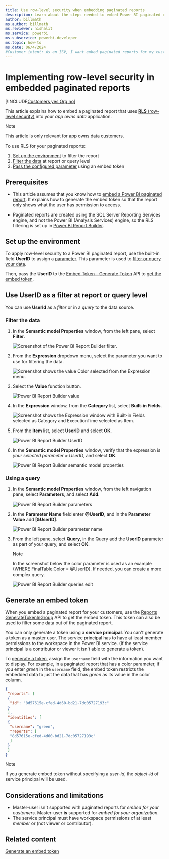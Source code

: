 ```yaml
---
title: Use row-level security when embedding paginated reports
description: Learn about the steps needed to embed Power BI paginated reports with RLS within your Power BI embedded analytics application.
author: billmath
ms.author: billmath
ms.reviewer: nishalit
ms.service: powerbi
ms.subservice: powerbi-developer
ms.topic: how-to
ms.date: 06/4/2024
#Customer intent: As an ISV, I want embed paginated reports for my customers using RLS to maintain privacy and security.
---
```


# Implementing row-level security in embedded paginated reports

[!INCLUDE[Customers yes Org no](../../includes/applies-embedded-app-yes-user-no.md)]

This article explains how to embed a paginated report that uses [**RLS** (row-level security)](embedded-row-level-security.md) into your *app owns data* application.

> [!NOTE]
> This article is only relevant for app owns data customers.

To use RLS for your paginated reports:

1. [Set up the environment](#set-up-the-environment) to filter the report
2. [Filter the data](#filter-the-data) at report or query level
3. [Pass the configured parameter](#generate-an-embed-token) using an embed token

## Prerequisites

* This article assumes that you know how to [embed a Power BI paginated report](embed-paginated-reports.md). It explains how to generate the embed token so that the report only shows what the user has permission to access.

* Paginated reports are created using the SQL Server Reporting Services engine, and not the Power BI (Analysis Services) engine, so the RLS filtering is set up in [Power BI Report Builder](../../paginated-reports/report-builder-power-bi.md).

## Set up the environment

To apply row-level security to a Power BI paginated report, use the built-in field **UserID** to assign a [parameter](../../paginated-reports/parameters/report-builder-parameters.md). This parameter is used to [filter or query your data](#use-userid-as-a-filter-at-report-or-query-level).

Then, pass the **UserID** to the [Embed Token - Generate Token](/rest/api/power-bi/embed-token/generate-token) API to [get the embed token](#generate-an-embed-token).

## Use UserID as a filter at report or query level

You can use **UserId** as a *filter* or in a *query* to the data source.

### Filter the data

1. In the **Semantic model Properties** window, from the left pane, select **Filter**.

    ![Screenshot of the Power BI Report Builder filter.](media/paginated-reports-row-level-security/filter.png)

2. From the **Expression** dropdown menu, select the parameter you want to use for filtering the data.

     ![Screenshot shows the value Color selected from the Expression menu.](media/paginated-reports-row-level-security/expression.png)

3. Select the **Value** function button.

    ![Power BI Report Builder value](media/paginated-reports-row-level-security/function.png)

4. In the **Expression** window, from the **Category** list, select **Built-in Fields**.

    ![Screenshot shows the Expression window with Built-in Fields selected as Category and ExecutionTime selected as Item.](media/paginated-reports-row-level-security/built-in-fields.png)

5. From the **Item** list, select **UserID** and select **OK**.

    ![Power BI Report Builder UserID](media/paginated-reports-row-level-security/userid.png)

6. In the **Semantic model Properties** window, verify that the expression is *your selected parameter = UserID*, and select **OK**.

    ![Power BI Report Builder semantic model properties](media/paginated-reports-row-level-security/verify.png)

### Using a query

1. In the **Semantic model Properties** window, from the left navigation pane, select **Parameters**, and select **Add**.

    ![Power BI Report Builder parameters](media/paginated-reports-row-level-security/parameters.png)

2. In the **Parameter Name** field enter **\@UserID**, and in the **Parameter Value** add **[&UserID]**.

    ![Power BI Report Builder parameter name](media/paginated-reports-row-level-security/parameter-name.png)

3. From the left pane, select  **Query**, in the Query add the **UserID** parameter as part of your query, and select **OK**.
    > [!NOTE]
    > In the screenshot below the color parameter is used as an example (WHERE FinalTable.Color = @UserID). If needed, you can create a more complex query.

    ![Power BI Report Builder queries edit](media/paginated-reports-row-level-security/query-edit.png)

## Generate an embed token

When you embed a paginated report for your customers, use the [Reports GenerateTokenInGroup](/rest/api/power-bi/embed-token/generate-token) API to get the embed token. This token can also be used to filter some data out of the paginated report.

You can only generate a token using a **service principal**. You can't generate a token as a master user. The service principal has to have at least member permissions to the workspace in the Power BI service. (If the service principal is a contributor or viewer it isn't able to generate a token).

To [generate a token](generate-embed-token.md#row-level-security), assign the `username` field with the information you want to display. For example, in a paginated report that has a color parameter, if you enter *green* in the `username` field, the embed token restricts the embedded data to just the data that has *green* as its value in the color column.

```JSON
{
 "reports": [
 {
  "id": "8d57615e-cfed-4d60-bd21-7dc05727193c"
 }
 ],
 "identities": [
 {
  "username": "green",
  "reports": [
  "8d57615e-cfed-4d60-bd21-7dc05727193c"
  ]
 }
 ]
}
```

> [!NOTE]
> If you generate embed token without specifying a *user-id*, the *object-id* of service principal will be used.

## Considerations and limitations

* Master-user isn't supported with paginated reports for *embed for your customers*. Master-user **is** supported for *embed for your organization*.
* The service principal must have workspace permissions of at least *member* or (not viewer or contributor).

## Related content

[Generate an embed token](generate-embed-token.md#row-level-security)
